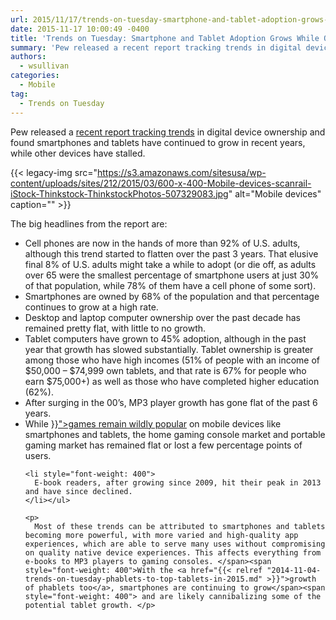 ```yaml
---
url: 2015/11/17/trends-on-tuesday-smartphone-and-tablet-adoption-grows-while-other-digital-devices-slump.md
date: 2015-11-17 10:00:49 -0400
title: 'Trends on Tuesday: Smartphone and Tablet Adoption Grows While Other Digital Devices Slump'
summary: 'Pew released a recent report tracking trends in digital device ownership and found smartphones and tablets have continued to grow in recent years, while other devices have stalled. The big headlines from the report are: Cell phones are now in the hands of more than 92% of U.S. adults, although this trend started to flatten'
authors:
  - wsullivan
categories:
  - Mobile
tag:
  - Trends on Tuesday
---
```


Pew released a [recent report tracking trends](http://www.pewinternet.org/2015/10/29/technology-device-ownership-2015/) in digital device ownership</span> <span style="font-weight: 400">and found smartphones and tablets have continued to grow in recent years, while other devices have stalled.</p> {{< legacy-img src="https://s3.amazonaws.com/sitesusa/wp-content/uploads/sites/212/2015/03/600-x-400-Mobile-devices-scanrail-iStock-Thinkstock-ThinkstockPhotos-507329083.jpg" alt="Mobile devices" caption="" >}} 

<p>
  The big headlines from the report are:
</p>

<ul>
  <li style="font-weight: 400">
    Cell phones are now in the hands of more than 92% of U.S. adults, although this trend started to flatten over the past 3 years. That elusive final 8% of U.S. adults might take a while to adopt (or die off, as adults over 65 were the smallest percentage of smartphone users at just 30% of that population, while 78% of them have a cell phone of some sort).
  </li>
  <li style="font-weight: 400">
    Smartphones are owned by 68% of the population and that percentage continues to grow at a high rate.
  </li>
  <li style="font-weight: 400">
    Desktop and laptop computer ownership over the past decade has remained pretty flat, with little to no growth.
  </li>
  <li style="font-weight: 400">
    Tablet computers have grown to 45% adoption, although in the past year that growth has slowed substantially. Tablet ownership is greater among those who have high incomes (51% of people with an income of $50,000 &#8211; $74,999 own tablets, and that rate is 67% for people who earn $75,000+) as well as those who have completed higher education (62%).
  </li>
  <li style="font-weight: 400">
    After surging in the 00’s, MP3 player growth has gone flat of the past 6 years.
  </li>
  <li style="font-weight: 400">
    While </span><span style="font-weight: 400"><a href="{{< relref "2015-09-01-trends-on-tuesday-mobile-messaging-and-social-app-research-released.md" >}}">games remain wildly popular</a> on mobile devices like smartphones and tablets</span><span style="font-weight: 400">, the home gaming console market and portable gaming market has remained flat or lost a few percentage points of users. </li> 
    
    <li style="font-weight: 400">
      E-book readers, after growing since 2009, hit their peak in 2013 and have since declined.
    </li></ul> 
    
    <p>
      Most of these trends can be attributed to smartphones and tablets becoming more powerful, with more varied and high-quality app experiences, which are able to serve many uses without compromising on quality native device experiences. This affects everything from e-books to MP3 players to gaming consoles. </span><span style="font-weight: 400">With the <a href="{{< relref "2014-11-04-trends-on-tuesday-phablets-to-top-tablets-in-2015.md" >}}">growth of phablets too</a>, smartphones are continuing to grow</span><span style="font-weight: 400"> and are likely cannibalizing some of the potential tablet growth. </p>